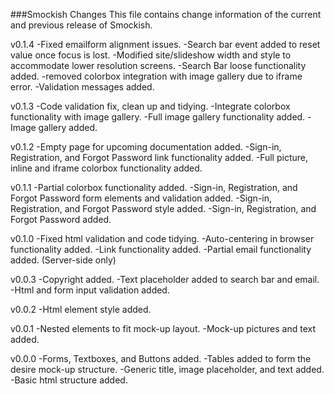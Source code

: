 ###Smockish Changes
This file contains change information of the current and previous release of Smockish.

v0.1.4
-Fixed emailform alignment issues.
-Search bar event added to reset value once focus is lost.
-Modified site/slideshow width and style to accommodate lower resolution screens.
-Search Bar loose functionality added.
-removed colorbox integration with image gallery due to iframe error.
-Validation messages added.

v0.1.3
-Code validation fix, clean up and tidying.
-Integrate colorbox functionality with image gallery.
-Full image gallery functionality added.
-Image gallery added. 

v0.1.2
-Empty page for upcoming documentation added.
-Sign-in, Registration, and Forgot Password link functionality added.
-Full picture, inline and iframe colorbox functionality added.

v0.1.1
-Partial colorbox functionality added.
-Sign-in, Registration, and Forgot Password form elements and validation added.
-Sign-in, Registration, and Forgot Password style added.
-Sign-in, Registration, and Forgot Password added.

v0.1.0
-Fixed html validation and code tidying.
-Auto-centering in browser functionality added.
-Link functionality added.
-Partial email functionality added. (Server-side only)

v0.0.3
-Copyright added.
-Text placeholder added to search bar and email.
-Html and form input validation added.

v0.0.2
-Html element style added.

v0.0.1
-Nested elements to fit mock-up layout.
-Mock-up pictures and text added.

v0.0.0
-Forms, Textboxes, and Buttons added.
-Tables added to form the desire mock-up structure.
-Generic title, image placeholder, and text added.
-Basic html structure added.